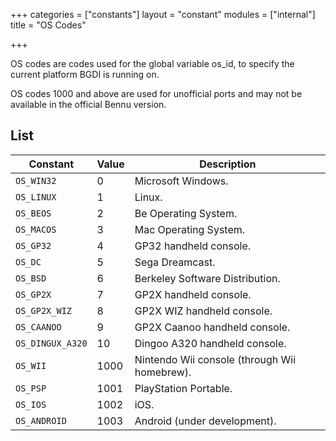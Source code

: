+++
categories = ["constants"]
layout = "constant"
modules = ["internal"]
title = "OS Codes"

+++

OS codes are codes used for the global variable os_id, to specify the current platform BGDI is running on.

OS codes 1000 and above are used for unofficial ports and may not be available in the official Bennu version.

## List

| Constant | Value | Description |
|---|---|---|
| `OS_WIN32` | 0 | Microsoft Windows. |
| `OS_LINUX` | 1 | Linux. |
| `OS_BEOS` | 2 | Be Operating System. |
| `OS_MACOS` | 3 | Mac Operating System. |
| `OS_GP32` | 4 | GP32 handheld console. |
| `OS_DC` | 5 | Sega Dreamcast. |
| `OS_BSD` | 6 | Berkeley Software Distribution. |
| `OS_GP2X` | 7 | GP2X handheld console. |
| `OS_GP2X_WIZ` | 8 | GP2X WIZ handheld console. |
| `OS_CAANOO` | 9 | GP2X Caanoo handheld console. |
| `OS_DINGUX_A320` | 10 | Dingoo A320 handheld console. |
| `OS_WII` | 1000 | Nintendo Wii console (through Wii homebrew). |
| `OS_PSP` | 1001 | PlayStation Portable. |
| `OS_IOS` | 1002 | iOS. |
| `OS_ANDROID` | 1003 | Android (under development). |
